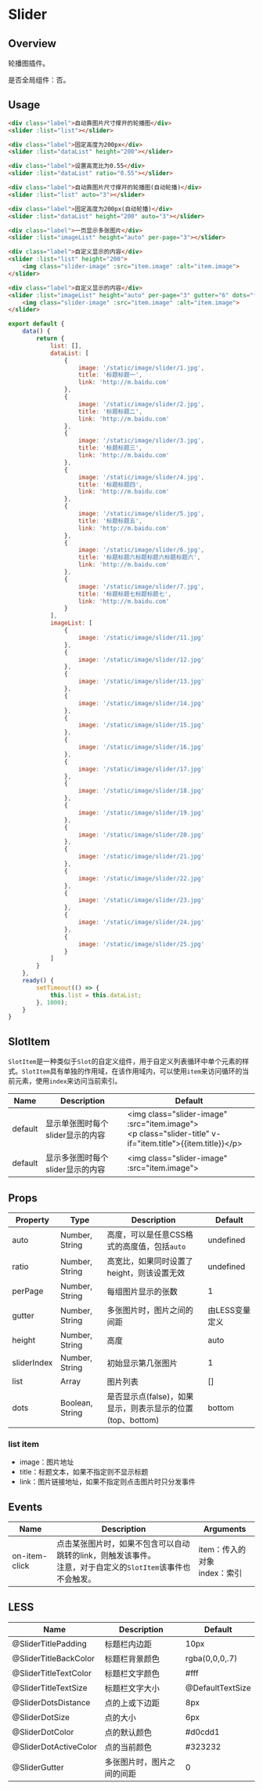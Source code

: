 # Slider

## Overview

轮播图插件。

是否全局组件：否。

## Usage

```html
<div class="label">自动靠图片尺寸撑开的轮播图</div>
<slider :list="list"></slider>

<div class="label">固定高度为200px</div>
<slider :list="dataList" height="200"></slider>

<div class="label">设置高宽比为0.55</div>
<slider :list="dataList" ratio="0.55"></slider>

<div class="label">自动靠图片尺寸撑开的轮播图(自动轮播)</div>
<slider :list="list" auto="3"></slider>

<div class="label">固定高度为200px(自动轮播)</div>
<slider :list="dataList" height="200" auto="3"></slider>

<div class="label">一页显示多张图片</div>
<slider :list="imageList" height="auto" per-page="3"></slider>

<div class="label">自定义显示的内容</div>
<slider :list="list" height="200">
    <img class="slider-image" :src="item.image" :alt="item.image">
</slider>

<div class="label">自定义显示的内容</div>
<slider :list="imageList" height="auto" per-page="3" gutter="6" dots="false">
    <img class="slider-image" :src="item.image" :alt="item.image">
</slider>
```

```javascript
export default {
    data() {
        return {
            list: [],
            dataList: [
                {
                    image: '/static/image/slider/1.jpg',
                    title: '标题标题一',
                    link: 'http://m.baidu.com'
                },
                {
                    image: '/static/image/slider/2.jpg',
                    title: '标题标题二',
                    link: 'http://m.baidu.com'
                },
                {
                    image: '/static/image/slider/3.jpg',
                    title: '标题标题三',
                    link: 'http://m.baidu.com'
                },
                {
                    image: '/static/image/slider/4.jpg',
                    title: '标题标题四',
                    link: 'http://m.baidu.com'
                },
                {
                    image: '/static/image/slider/5.jpg',
                    title: '标题标题五',
                    link: 'http://m.baidu.com'
                },
                {
                    image: '/static/image/slider/6.jpg',
                    title: '标题标题六标题标题六标题标题六',
                    link: 'http://m.baidu.com'
                },
                {
                    image: '/static/image/slider/7.jpg',
                    title: '标题标题七标题标题七',
                    link: 'http://m.baidu.com'
                }
            ],
            imageList: [
                {
                    image: '/static/image/slider/11.jpg'
                },
                {
                    image: '/static/image/slider/12.jpg'
                },
                {
                    image: '/static/image/slider/13.jpg'
                },
                {
                    image: '/static/image/slider/14.jpg'
                },
                {
                    image: '/static/image/slider/15.jpg'
                },
                {
                    image: '/static/image/slider/16.jpg'
                },
                {
                    image: '/static/image/slider/17.jpg'
                },
                {
                    image: '/static/image/slider/18.jpg'
                },
                {
                    image: '/static/image/slider/19.jpg'
                },
                {
                    image: '/static/image/slider/20.jpg'
                },
                {
                    image: '/static/image/slider/21.jpg'
                },
                {
                    image: '/static/image/slider/22.jpg'
                },
                {
                    image: '/static/image/slider/23.jpg'
                },
                {
                    image: '/static/image/slider/24.jpg'
                },
                {
                    image: '/static/image/slider/25.jpg'
                }
            ]
        }
    },
    ready() {
        setTimeout(() => {
            this.list = this.dataList;
        }, 1000);
    }
}
```
## SlotItem

`SlotItem`是一种类似于`Slot`的自定义组件，用于自定义列表循环中单个元素的样式。`SlotItem`具有单独的作用域，在该作用域内，可以使用`item`来访问循环的当前元素，使用`index`来访问当前索引。

| Name | Description | Default |
| ----- | ----- | ----- |
| default | 显示单张图时每个slider显示的内容 | &lt;img class="slider-image" :src="item.image"&gt;<br>&lt;p class="slider-title" v-if="item.title"&gt;{{item.title}}&lt;/p&gt; |
| default | 显示多张图时每个slider显示的内容 | &lt;img class="slider-image" :src="item.image"&gt; |

## Props

| Property | Type | Description | Default |
| ----- | ----- | ----- | ----- |
| auto | Number, String | 高度，可以是任意CSS格式的高度值，包括`auto` | undefined |
| ratio | Number, String | 高宽比，如果同时设置了height，则该设置无效 | undefined |
| perPage | Number, String | 每组图片显示的张数 | 1 |
| gutter | Number, String | 多张图片时，图片之间的间距 | 由LESS变量定义 |
| height | Number, String | 高度 | auto |
| sliderIndex | Number, String | 初始显示第几张图片 | 1 |
| list | Array | 图片列表 | [] |
| dots | Boolean, String | 是否显示点(false)，如果显示，则表示显示的位置(top、bottom) | bottom |

### list item

- image：图片地址
- title：标题文本，如果不指定则不显示标题
- link：图片链接地址，如果不指定则点击图片时只分发事件

## Events

| Name | Description | Arguments |
| ----- | ----- | ----- |
| on-item-click | 点击某张图片时，如果不包含可以自动跳转的link，则触发该事件。<br>注意，对于自定义的`SlotItem`该事件也不会触发。 | item：传入的对象<br>index：索引 |

## LESS

| Name | Description | Default |
| ----- | ----- | ----- |
| @SliderTitlePadding | 标题栏内边距 | 10px |
| @SliderTitleBackColor | 标题栏背景颜色 | rgba(0,0,0,.7) |
| @SliderTitleTextColor | 标题栏文字颜色 | \#fff |
| @SliderTitleTextSize | 标题栏文字大小 | @DefaultTextSize |
| @SliderDotsDistance | 点的上或下边距 | 8px |
| @SliderDotSize | 点的大小 | 6px |
| @SliderDotColor | 点的默认颜色 | \#d0cdd1 |
| @SliderDotActiveColor | 点的当前颜色 | \#323232 |
| @SliderGutter | 多张图片时，图片之间的间距 | 0 |